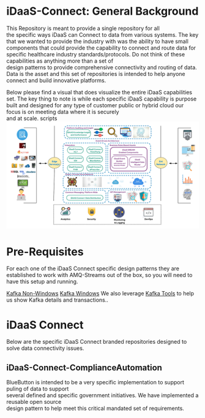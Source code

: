 # iDaaS-Connect: General Background
This Repository is meant to provide a single repository for all  
the specific ways iDaaS can Connect to data from various systems. The key that we wanted to provide the industry
with was the ability to have small components that could provide the capability to
connect and route data for specific healthcare industry standards/protocols.
Do not think of these capabilities as anything more than a set of  
design patterns to provide comprehensive connectivity and routing of data.
Data is the asset and this set of repositories is intended to help anyone connect and
build innovative platforms.

Below please find a visual that does visualize the entire iDaaS capabilities set.
The key thing to note is while each specific iDaaS capability is purpose built and designed
for any type of customer public or hybrid cloud our focus is on meeting data where it is securely  
and at scale.
scripts  
![iDAAS Platform - Visuals - iDaaS Data Flow - Detailed.png](../Repo-General/Visuals/iDAAS%20Platform%20-%20Visuals%20-%20iDaaS%20Data%20Flow%20-%20Detailed.png)

# Pre-Requisites
For each one of the iDaaS Connect specific design patterns they are established to work with AMQ-Streams
out of the box, so you will need to have this setup and running.

[Kafka Non-Windows](../Kafka.md)
[Kafka Windows](../KafkaWindows.md)
We also leverage [Kafka Tools](https://kafkatool.com/) to help us show Kafka details and transactions..

# iDaaS Connect
Below are the specific iDaaS Connect branded repositories designed to solve data connectivity
issues.

## iDaaS-Connect-ComplianceAutomation
BlueButton is intended to be a very specific implementation to support puling of data to support  
several defined and specific government initiatives. We have implemented a reusable open source  
design pattern to help meet this critical mandated set of requirements.


